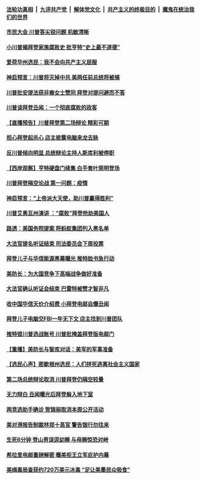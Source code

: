 

####  [法轮功真相](../../../../basic/blob/master/README.md?t=10170002) &nbsp;|&nbsp; [九评共产党](../../../../9ping.md/blob/master/README.md?t=10170002) &nbsp;|&nbsp; [解体党文化](../../../../jtdwh.md/blob/master/README.md?t=10170002)  &nbsp;|&nbsp; [共产主义的终极目的](../../../../gczydzjmd.md/blob/master/README.md?t=10170002) &nbsp;|&nbsp; [魔鬼在统治我们的世界](../../../../mgztzwmdsj.md/blob/master/README.md?t=10170002) 

#### [市民大会 川普答尖锐问题 机敏清晰](../pages/prog203/a102964735.md?t=10170002) 

#### [小川普揭拜登家族腐败史 批亨特“史上最不道德”](../pages/prog203/a102964711.md?t=10170002) 

#### [爱荷华州选民：我不会向共产主义屈服](../pages/prog203/a102964563.md?t=10170002) 

#### [神启预言：川普将灭掉中共 美两任前总统将被捕](../pages/prog203/a102964476.md?t=10170002) 

#### [川普批安提法获非裔女士赞同 拜登对提问避而不答](../pages/prog203/a102964419.md?t=10170002) 

#### [川普谈拜登丑闻：一个彻底腐败的政客](../pages/prog203/a102964438.md?t=10170002) 

#### [【直播预告】川普拜登第二场辩论 精彩可期](../pages/prog203/a102964372.md?t=10170002) 

#### [担心拜登起杀心 店主披露电脑来龙去脉](../pages/prog203/a102964362.md?t=10170002) 

#### [反川普倾向明显 总统辩论主持人斯库利被停职](../pages/prog203/a102964318.md?t=10170002) 

#### [【西岸观察】亨特硬盘门续集 白手套叶简明登场](../pages/prog203/a102964304.md?t=10170002) 

#### [川普拜登隔空论战 第一问题：疫情](../pages/prog203/a102964316.md?t=10170002) 

#### [神启预言：“上帝派大天使，助川普赢得胜利”](../pages/prog203/a102964259.md?t=10170002) 

#### [川普艾奥瓦州演讲 ：“腐败”拜登抢劫美国人](../pages/prog203/a102963884.md?t=10170002) 

#### [路透：美国务院提案 将蚂蚁集团列入黑名单](../pages/prog203/a102964049.md?t=10170002) 

#### [大法官提名听证结束 司法委员会下周投票](../pages/prog203/a102964172.md?t=10170002) 

#### [拜登儿子与华信能源黑幕曝光 推特脸书急行动](../pages/prog203/a102964130.md?t=10170002) 

#### [美防长：为大国竞争下高端战争做好准备](../pages/prog203/a102964134.md?t=10170002) 

#### [大法官确认听证会结束 巴雷特被赞才智非凡](../pages/prog203/a102964056.md?t=10170002) 

#### [收中国华信天价介绍费 小拜登电邮自爆丑闻](../pages/prog203/a102964091.md?t=10170002) 

#### [拜登儿子电脑交FBI一年无下文 店主找到川普团队](../pages/prog203/a102964081.md?t=10170002) 

#### [推特锁川普选战账号 川普批掩盖拜登版电邮门](../pages/prog203/a102964042.md?t=10170002) 

#### [【重播】美防长与智库对话：美军的军事准备](../pages/prog203/a102963997.md?t=10170002) 

#### [【选民心声】密歇根州选民：人们拼死逃离社会主义国家](../pages/prog203/a102963981.md?t=10170002) 

#### [第二场总统辩论取消 川普拜登仍隔空较量](../pages/prog203/a102963948.md?t=10170002) 

#### [无力辩白 丑闻曝光后拜登躲入地下室](../pages/prog203/a102963889.md?t=10170002) 

#### [两竞选助手确诊 贺锦丽取消本周公开活动](../pages/prog203/a102963905.md?t=10170002) 

#### [美对港报告制裁林郑十高官 警告银行勿往来](../pages/prog203/a102963736.md?t=10170002) 

#### [生死6分钟 登山男误逗幼狮 与母狮惊恐对峙](../pages/prog203/a102963704.md?t=10170002) 

#### [希拉里电邮重磅解密 曝美拒王立军庇护内幕](../pages/prog203/a102963731.md?t=10170002) 

#### [美缉毒局查获约720万美元冰毒 “足让美墨民众吸食”](../pages/prog203/a102963702.md?t=10170002) 

